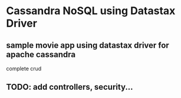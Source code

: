 # Cassandra NoSQL using Datastax Driver
## sample movie app using datastax driver for apache cassandra
complete crud

## TODO: add controllers, security...